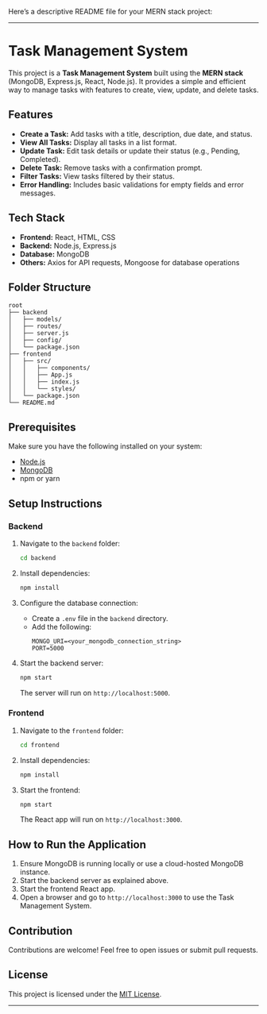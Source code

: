 Here’s a descriptive README file for your MERN stack project:

---

# Task Management System

This project is a **Task Management System** built using the **MERN stack** (MongoDB, Express.js, React, Node.js). It provides a simple and efficient way to manage tasks with features to create, view, update, and delete tasks.

## Features

- **Create a Task:** Add tasks with a title, description, due date, and status.
- **View All Tasks:** Display all tasks in a list format.
- **Update Task:** Edit task details or update their status (e.g., Pending, Completed).
- **Delete Task:** Remove tasks with a confirmation prompt.
- **Filter Tasks:** View tasks filtered by their status.
- **Error Handling:** Includes basic validations for empty fields and error messages.

## Tech Stack

- **Frontend:** React, HTML, CSS
- **Backend:** Node.js, Express.js
- **Database:** MongoDB
- **Others:** Axios for API requests, Mongoose for database operations

## Folder Structure

```plaintext
root
├── backend
│   ├── models/
│   ├── routes/
│   ├── server.js
│   ├── config/
│   └── package.json
├── frontend
│   ├── src/
│   │   ├── components/
│   │   ├── App.js
│   │   ├── index.js
│   │   └── styles/
│   └── package.json
└── README.md
```

## Prerequisites

Make sure you have the following installed on your system:

- [Node.js](https://nodejs.org/)
- [MongoDB](https://www.mongodb.com/)
- npm or yarn

## Setup Instructions

### Backend

1. Navigate to the `backend` folder:

   ```bash
   cd backend
   ```

2. Install dependencies:

   ```bash
   npm install
   ```

3. Configure the database connection:

   - Create a `.env` file in the `backend` directory.
   - Add the following:
     ```
     MONGO_URI=<your_mongodb_connection_string>
     PORT=5000
     ```

4. Start the backend server:

   ```bash
   npm start
   ```

   The server will run on `http://localhost:5000`.

### Frontend

1. Navigate to the `frontend` folder:

   ```bash
   cd frontend
   ```

2. Install dependencies:

   ```bash
   npm install
   ```

3. Start the frontend:

   ```bash
   npm start
   ```

   The React app will run on `http://localhost:3000`.

## How to Run the Application

1. Ensure MongoDB is running locally or use a cloud-hosted MongoDB instance.
2. Start the backend server as explained above.
3. Start the frontend React app.
4. Open a browser and go to `http://localhost:3000` to use the Task Management System.


## Contribution

Contributions are welcome! Feel free to open issues or submit pull requests.

## License

This project is licensed under the [MIT License](LICENSE).

---
